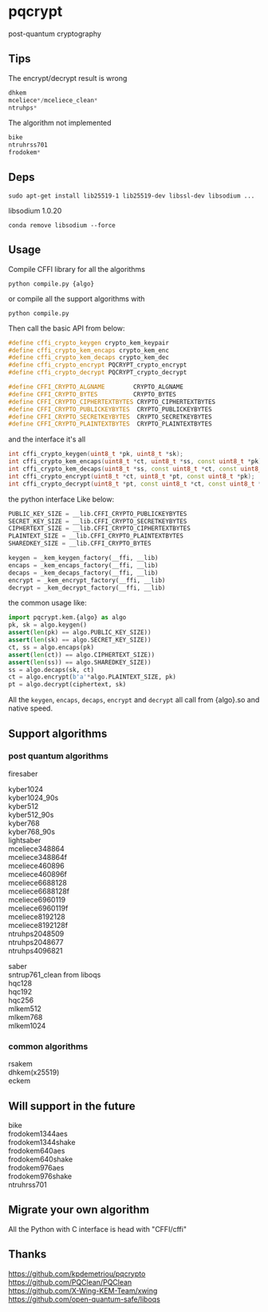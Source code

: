 # pqcrypt
post-quantum cryptography

## Tips
The encrypt/decrypt result is wrong
```cpp
dhkem
mceliece*/mceliece_clean*
ntruhps*
```
The algorithm not implemented
```cpp
bike
ntruhrss701  
frodokem* 
```

## Deps

```shell
sudo apt-get install lib25519-1 lib25519-dev libssl-dev libsodium ...
```

libsodium 1.0.20
```shell
conda remove libsodium --force
```

## Usage

Compile CFFI library for all the algorithms
```shell
python compile.py {algo}
```
or compile all the support algorithms with
```shell
python compile.py
```

Then call the basic API from below:
```cpp
#define cffi_crypto_keygen crypto_kem_keypair
#define cffi_crypto_kem_encaps crypto_kem_enc
#define cffi_crypto_kem_decaps crypto_kem_dec
#define cffi_crypto_encrypt PQCRYPT_crypto_encrypt
#define cffi_crypto_decrypt PQCRYPT_crypto_decrypt

#define CFFI_CRYPTO_ALGNAME        CRYPTO_ALGNAME
#define CFFI_CRYPTO_BYTES          CRYPTO_BYTES
#define CFFI_CRYPTO_CIPHERTEXTBYTES CRYPTO_CIPHERTEXTBYTES
#define CFFI_CRYPTO_PUBLICKEYBYTES  CRYPTO_PUBLICKEYBYTES
#define CFFI_CRYPTO_SECRETKEYBYTES  CRYPTO_SECRETKEYBYTES
#define CFFI_CRYPTO_PLAINTEXTBYTES  CRYPTO_PLAINTEXTBYTES
```
and the interface it's all
```cpp
int cffi_crypto_keygen(uint8_t *pk, uint8_t *sk);
int cffi_crypto_kem_encaps(uint8_t *ct, uint8_t *ss, const uint8_t *pk);
int cffi_crypto_kem_decaps(uint8_t *ss, const uint8_t *ct, const uint8_t *sk);
int cffi_crypto_encrypt(uint8_t *ct, uint8_t *pt, const uint8_t *pk);
int cffi_crypto_decrypt(uint8_t *pt, const uint8_t *ct, const uint8_t *sk);
```
the python interface Like below:
```python
PUBLIC_KEY_SIZE = __lib.CFFI_CRYPTO_PUBLICKEYBYTES
SECRET_KEY_SIZE = __lib.CFFI_CRYPTO_SECRETKEYBYTES
CIPHERTEXT_SIZE = __lib.CFFI_CRYPTO_CIPHERTEXTBYTES
PLAINTEXT_SIZE = __lib.CFFI_CRYPTO_PLAINTEXTBYTES
SHAREDKEY_SIZE = __lib.CFFI_CRYPTO_BYTES

keygen = _kem_keygen_factory(__ffi, __lib)
encaps = _kem_encaps_factory(__ffi, __lib)
decaps = _kem_decaps_factory(__ffi, __lib)
encrypt = _kem_encrypt_factory(__ffi, __lib)
decrypt = _kem_decrypt_factory(__ffi, __lib)
```
the common usage like:
```python
import pqcrypt.kem.{algo} as algo
pk, sk = algo.keygen()
assert(len(pk) == algo.PUBLIC_KEY_SIZE))
assert(len(sk) == algo.SECRET_KEY_SIZE))
ct, ss = algo.encaps(pk)
assert(len(ct)) == algo.CIPHERTEXT_SIZE))
assert(len(ss)) == algo.SHAREDKEY_SIZE))
ss = algo.decaps(sk, ct)
ct = algo.encrypt(b'a'*algo.PLAINTEXT_SIZE, pk)
pt = algo.decrypt(ciphertext, sk)
```

All the `keygen`, `encaps`, `decaps`, `encrypt` and `decrypt` all call from {algo}.so and native speed.

## Support algorithms
### post quantum algorithms
firesaber  

kyber1024  
kyber1024_90s  
kyber512  
kyber512_90s  
kyber768  
kyber768_90s  
lightsaber  
mceliece348864  
mceliece348864f  
mceliece460896  
mceliece460896f  
mceliece6688128  
mceliece6688128f  
mceliece6960119  
mceliece6960119f  
mceliece8192128  
mceliece8192128f  
ntruhps2048509  
ntruhps2048677  
ntruhps4096821  

saber  
sntrup761_clean from liboqs  
hqc128  
hqc192  
hqc256  
mlkem512  
mlkem768  
mlkem1024  

### common algorithms
rsakem  
dhkem(x25519)  
eckem  

## Will support in the future
bike  
frodokem1344aes  
frodokem1344shake  
frodokem640aes  
frodokem640shake  
frodokem976aes  
frodokem976shake  
ntruhrss701  


## Migrate your own algorithm

All the Python with C interface is head with "CFFI/cffi"

## Thanks
https://github.com/kpdemetriou/pqcrypto  
https://github.com/PQClean/PQClean  
https://github.com/X-Wing-KEM-Team/xwing  
https://github.com/open-quantum-safe/liboqs
